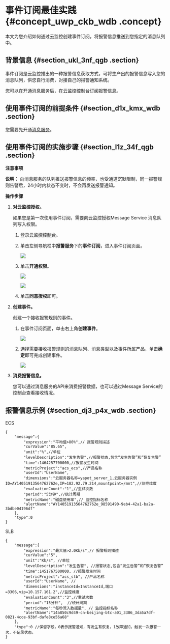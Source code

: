 # 事件订阅最佳实践 {#concept_uwp_ckb_wdb .concept}

本文为您介绍如何通过云监控创建事件订阅，将报警信息推送到您指定的消息队列中。

## 背景信息 {#section_ukl_3nf_qgb .section}

事件订阅是云监控推出的一种报警信息获取方式，可将生产出的报警信息写入您的消息队列，供您自行消费，对接自己的报警通知系统。

您可以在开通消息服务后，在云监控控制台订阅报警信息。

## 使用事件订阅的前提条件 {#section_d1x_kmx_wdb .section}

您需要先开通[消息服务](https://www.aliyun.com/product/mns)。

## 使用事件订阅的实施步骤 {#section_l1z_34f_qgb .section}

**注意事项**

**说明：** 向消息服务的队列推送报警信息的频率，也受通道沉默限制，同一报警规则告警后，24小时内状态不变时，不会再发送报警通知。

**操作步骤**

1.  **对云监控授权。**

    如果您是第一次使用事件订阅，需要向云监控授权Message Service 消息队列写入权限。

    1.  登录[云监控控制台](https://cloudmonitor.console.aliyun.com/)。
    2.  单击左侧导航栏中**报警服务**下的**事件订阅**，进入事件订阅页面。

        ![](http://static-aliyun-doc.oss-cn-hangzhou.aliyuncs.com/assets/img/6230/15531373813206_zh-CN.png)

    3.  单击**开通权限**。

        ![](http://static-aliyun-doc.oss-cn-hangzhou.aliyuncs.com/assets/img/6230/15531373813207_zh-CN.png)

        ![](http://static-aliyun-doc.oss-cn-hangzhou.aliyuncs.com/assets/img/6230/15531373813208_zh-CN.png)

    4.  单击**同意授权**即可。
2.  **创建事件。**

    创建一个接收报警规则的事件。

    1.  在事件订阅页面，单击右上角**创建事件**。

        ![](http://static-aliyun-doc.oss-cn-hangzhou.aliyuncs.com/assets/img/6230/15531373813211_zh-CN.png)

    2.  选择需要接收报警规则的消息队列、消息类型以及事件所属产品，单击**确定**即可完成创建事件。

        ![](http://static-aliyun-doc.oss-cn-hangzhou.aliyuncs.com/assets/img/6230/15531373813212_zh-CN.png)

3.  **消费报警信息。**

    您可以通过消息服务的API来消费报警数据，也可以通过Message Service的控制台查看接收情况。


## 报警信息示例 {#section_dj3_p4x_wdb .section}

ECS

```
{
    "message":{
        "expression":"平均值>80%",// 报警规则描述
        "curValue":"85.65",
        "unit":"%",//单位
        "levelDescription":"发生告警",//报警状态,包含“发生告警”和“恢复告警”
        "time":1464257700000,//报警发生时间
        "metricProject":"acs_ecs",//产品名称
        "userId":"UserName",
        "dimensions":"云服务器名称=yapot_server_1,云服务器实例ID=AY14051913564762762e,IP=182.92.79.214,mountpoint=/mnt",//监控维度
        "evaluationCount":"1",//重试次数
        "period":"5分钟",//统计周期
        "metricName":"磁盘使用率",// 监控指标名称
        "alertName":"AY14051913564762762e_98591490-9eb4-42a1-ba2a-3bdbe04196df"
    },
    "type":0
}
```

SLB

```
{
    "message":{
        "expression":"最大值>2.0Kb/s",// 报警规则描述
        "curValue":"5",
        "unit":"Kb/s", //单位
        "levelDescription":"发生告警", //报警状态,包含“发生告警”和“恢复告警”
        "time":1451767500000, //报警发生时间
        "metricProject":"acs_slb", //产品名称
        "userId":"UserName", //
        "dimensions":"instanceId=InstanceId,端口=3306,vip=10.157.161.2",//监控维度
        "evaluationCount":"3",//重试次数
        "period":"15分钟",  //统计周期
        "metricName":"每秒流入数据量", // 监控指标名称
        "alertName":"14a850c9d49-cn-beijing-btc-a01_3306_3da5a7df-0821-4cce-93bf-dafe8ce56a68"
    },
    "type":0 //保留字段，0表示报警通知，有发生有恢复，1故障通知，触发一次报警一次，不记录状态。
}
```

